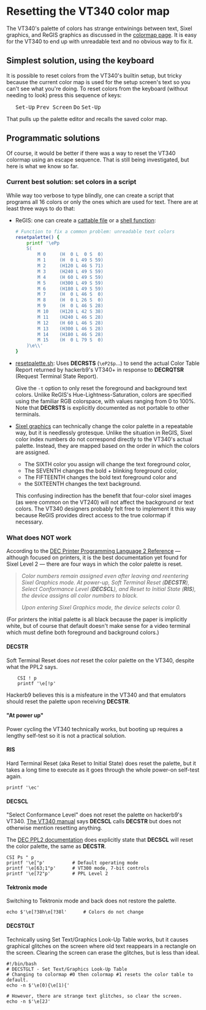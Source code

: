 # Resetting the VT340 color map

The VT340's palette of colors has strange entwinings between text,
Sixel graphics, and ReGIS graphics as discussed in the [colormap
page](colormap.md). It is easy for the VT340 to end up with unreadable
text and no obvious way to fix it.

## Simplest solution, using the keyboard

It is possible to reset colors from the VT340's builtin setup, but
tricky because the current color map is used for the setup screen's
text so you can't see what you're doing. To reset colors from the
keyboard (without needing to look) press this sequence of keys:

<ul>
<kbd>Set-Up</kbd> <kbd>Prev Screen</kbd> <kbd>Do</kbd> <kbd>Set-Up</kbd>
</ul>

That pulls up the palette editor and recalls the saved color map.

## Programmatic solutions

Of course, it would be better if there was a way to reset the VT340
colormap using an escape sequence. That is still being investigated,
but here is what we know so far.

### Current best solution: set colors in a script

While way too verbose to type blindly, one can create a script that
programs all 16 colors or only the ones which are used for text. There
are at least three ways to do that:

* ReGIS: one can create a [cattable file](../regis/resetpalette.regis)
  or a [shell function](../usage/vt340.setup.sh):

  ```bash
  # Function to fix a common problem: unreadable text colors
  resetpalette() {
	  printf '\ePp
	  S(
		  M 0     (H  0 L  0 S  0)
		  M 1     (H  0 L 49 S 59)
		  M 2     (H120 L 46 S 71)
		  M 3     (H240 L 49 S 59)
		  M 4     (H 60 L 49 S 59)
		  M 5     (H300 L 49 S 59)
		  M 6     (H180 L 49 S 59)
		  M 7     (H  0 L 46 S  0)
		  M 8     (H  0 L 26 S  0)
		  M 9     (H  0 L 46 S 28)
		  M 10    (H120 L 42 S 38)
		  M 11    (H240 L 46 S 28)
		  M 12    (H 60 L 46 S 28)
		  M 13    (H300 L 46 S 28)
		  M 14    (H180 L 46 S 28)
		  M 15    (H  0 L 79 S  0)
	  )\e\\'
  }
  ```

* [resetpalette.sh](resetpalette.sh): Uses **DECRSTS** (`\eP2$p`...)
  to send the actual Color Table Report returned by hackerb9's VT340+
  in response to **DECRQTSR** (Request Terminal State Report).

  Give the `-t` option to only reset the foreground and background
  text colors. Unlike ReGIS's Hue-Lightness-Saturation, colors are
  specified using the familiar RGB colorspace, with values ranging
  from 0 to 100%. Note that **DECRSTS** is explicitly documented as
  not portable to other terminals.

* [Sixel graphics](../sixeltests/resetpalette-sixel.sh) can
  technically change the color palette in a repeatable way, but it is
  needlessly grotesque. Unlike the situation in ReGIS, Sixel color
  index numbers do not correspond directly to the VT340's actual
  palette. Instead, they are mapped based on the order in which the
  colors are assigned.

  * The SIXTH color you assign will change the text foreground color,
  * The SEVENTH changes the bold + blinking foreground color,
  * The FIFTEENTH changes the bold text foreground color and
  * the SIXTEENTH changes the text background. 

  This confusing indirection has the benefit that four-color sixel
  images (as were common on the VT240) will not affect the background
  or text colors. The VT340 designers probably felt free to implement
  it this way because ReGIS provides direct access to the true
  colormap if necessary.

### What does NOT work

According to the [DEC Printer Programming Language 2 Reference][PPL2]
— although focused on printers, it is the best documentation yet
found for Sixel Level 2 — there are four ways in which the color
palette is reset. 

<blockquote><i>

Color numbers remain assigned even after leaving and reentering Sixel
Graphics mode. At power-up, Soft Terminal Reset (**DECSTR**), Select
Conformance Level (**DECSCL**), and Reset to Initial State (**RIS**), the
device assigns all color numbers to black.

Upon entering Sixel Graphics mode, the device selects color 0.

</i></blockquote>

[PPL2]:	../docs/EK-PPLV2-PM.B01_Level_2_Sixel_Programming_Reference.pdf

(For printers the initial palette is all black because the paper is
implicitly white, but of course that default doesn't make sense for a
video terminal which must define both foreground and background colors.)

#### **DECSTR**

Soft Terminal Reset does *not* reset the color palette on the VT340,
despite what the PPL2 says.

        CSI ! p
        printf '\e[!p'

Hackerb9 believes this is a misfeature in the VT340 and that emulators
should reset the palette upon receiving **DECSTR**.

#### "At power up"

Power cycling the VT340 technically works, but booting up requires a
lengthy self-test so it is not a practical solution.

#### **RIS**

Hard Terminal Reset (aka Reset to Initial State) does reset the
palette, but it takes a long time to execute as it goes through the
whole power-on self-test again.

    printf '\ec'

#### **DECSCL**

"Select Conformance Level" does not reset the palette on hackerb9's
VT340. [The VT340 manual][VT340TP] says **DECSCL** calls **DECSTR**
but does not otherwise mention resetting anything.

[VT340TP]: ../docs/EK-VT3XX-TP-002_VT330_VT340_Text_Programming_May88.pdf

The [DEC PPL2 documentation][PPL2] does explicitly state that
**DECSCL** will reset the color palette, the same as **DECSTR**.

    CSI Ps " p
    printf '\e["p'			# Default operating mode
    printf '\e[63;1"p'		# VT300 mode, 7-bit controls
    printf '\e[72"p'		# PPL Level 2

#### Tektronix mode

 Switching to Tektronix mode and back does not restore the palette.

    echo $'\e[?38h\e[?38l'		# Colors do not change

#### **DECSTGLT**

Technically using Set Text/Graphics Look-Up Table works, but it causes
graphical glitches on the screen where old text reappears in a
rectangle on the screen. Clearing the screen can erase the glitches,
but is less than ideal.

	#!/bin/bash
	# DECSTGLT - Set Text/Graphics Look-Up Table
	# Changing to colormap #0 then colormap #1 resets the color table to default.
	echo -n $'\e[0){\e[1){'

	# However, there are strange text glitches, so clear the screen.
	echo -n $'\e[2J'
